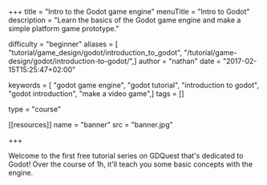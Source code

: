 +++
title = "Intro to the Godot game engine"
menuTitle = "Intro to Godot"
description = "Learn the basics of the Godot game engine and make a simple platform game prototype."

difficulty = "beginner"
aliases = [ "tutorial/game_design/godot/introduction_to_godot", "/tutorial/game-design/godot/introduction-to-godot/",]
author = "nathan"
date = "2017-02-15T15:25:47+02:00"

keywords = [ "godot game engine", "godot tutorial", "introduction to godot", "godot introduction", "make a video game",]
tags = []

type = "course"

[[resources]]
name = "banner"
src = "banner.jpg"

+++

Welcome to the first free tutorial series on GDQuest that's dedicated to Godot! Over the course of 1h, it'll teach you some basic concepts with the engine.
